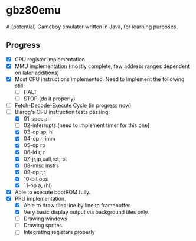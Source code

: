 # gbz80emu
A (potential) Gameboy emulator written in Java, for learning purposes.

## Progress
- [x] CPU register implementation
- [x] MMU implementation (mostly complete, few address ranges dependent on later additions)
- [x] Most CPU instructions implemented. Need to implement the following still:
  - [ ] HALT
  - [ ] STOP (do it properly)
- [ ] Fetch-Decode-Execute Cycle (in progress now).
- [ ] Blargg's CPU instruction tests passing:
    - [x] 01-special
    - [ ] 02-interrupts (need to implement timer for this one)
    - [x] 03-op sp, hl
    - [x] 04-op r, imm
    - [x] 05-op rp
    - [x] 06-ld r, r
    - [x] 07-jr,jp,call,ret,rst
    - [x] 08-misc instrs
    - [x] 09-op r,r
    - [x] 10-bit ops
    - [x] 11-op a, (hl)
- [x] Able to execute bootROM fully.
- [x] PPU implementation.
  - [x] Able to draw tiles line by line to framebuffer.
  - [x] Very basic display output via background tiles only.
  - [ ] Drawing windows
  - [ ] Drawing sprites
  - [ ] Integrating registers properly